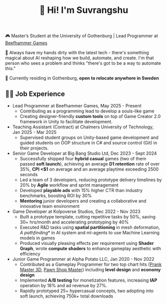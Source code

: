 ﻿---
permalink: /
title: "👋 Hi! I'm Suvrangshu"
excerpt: "About me"
author_profile: true
redirect_from: 
  - /about/
  - /about.html
---

🎮 Master’s Student at the University of Gothenburg | Lead Programmer at [Beefhammer Games](https://beefhammergames.com/)

🎲 Always have my hands dirty with the latest tech - there's something magical about AI reshaping how we build, automate, and create. I'm that person who sees a problem and thinks "there's got to be a way to automate this."

🎯 Currently residing in Gothenburg, **open to relocate anywhere in Sweden**

👨‍💻 Job Experience
------
* Lead Programmer at Beefhammer Games, May 2025 - Present
  * Contributing as a programming lead to develop a souls-like game
  * Creating designer-friendly **custom tools** on top of Game Creator 2.0 framework in Unity to facilitate development.
* Teaching Assistant (Contract) at Chalmers University of Technology, Jan 2025 - Mar 2025
  * Supervised student groups on Unity-based game development and guided students on OOP structure in C# and source control (Git) in their projects.
* Senior Game Developer at Big Bang Studio Ltd, Dec 2023 - Sept 2024
  * Successfully shipped four **hybrid casual** games (two of them passed **soft launch**), achieving an average **D1 retention** rate of over 35%, **CPI <$1** on average and an average playtime exceeding 2500 seconds
  * Led a team of 3 developers, reducing prototype delivery timelines by 20% by **Agile** workflow and sprint management
  * Developed **playable ads** with 15% higher CTR than industry benchmarks, boosting ROI by 30%
  * **Mentoring** junior developers and creating a collaborative and innovative team environment
* Game Developer at Kolpoverse Studios, Dec 2022 - Nov 2023
  * Built a prototype template, cutting repetitive tasks by 50%, saving 30+ hrs/month and accelerating prototyping by 40%
  * Executed R&D tasks using **spatial partitioning** in mesh deformation, **A* pathfinding** in AI system and ml-agents to use Machine Learning models in games
  * Produced visually pleasing effects per requirement using **Shader Graph**, wrote **compute shaders** to enhance gameplay aesthetic with efficiency
* Junior Game Programmer at Alpha Potato LLC, Jan 2020 - Nov 2022
  * Contributed as a Gameplay Programmer for two top chart hits ([Prank Master 3D](https://apps.apple.com/us/app/prank-master-3d/id1528127833), [Pawn Shop Master](https://apps.apple.com/us/app/pawn-shop-master/id1511472595)) including **level design** and **economy design**
  * Implemented **A/B testing** for monetization features, increasing **IAP** operation by 18% and ad revenue by 27%.
  * Rapidly prototyped 25+ hypercasual concepts, two adopting into soft launch, achieving 750k+ total downloads

<!--
Getting started
======
1. Register a GitHub account if you don't have one and confirm your e-mail (required!)
1. Fork [this repository](https://github.com/academicpages/academicpages.github.io) by clicking the "fork" button in the top right. 
1. Go to the repository's settings (rightmost item in the tabs that start with "Code", should be below "Unwatch"). Rename the repository "[your GitHub username].github.io", which will also be your website's URL.
1. Set site-wide configuration and create content & metadata (see below -- also see [this set of diffs](http://archive.is/3TPas) showing what files were changed to set up [an example site](https://getorg-testacct.github.io) for a user with the username "getorg-testacct")
1. Upload any files (like PDFs, .zip files, etc.) to the files/ directory. They will appear at https://[your GitHub username].github.io/files/example.pdf.  
1. Check status by going to the repository settings, in the "GitHub pages" section

Site-wide configuration
------
The main configuration file for the site is in the base directory in [_config.yml](https://github.com/academicpages/academicpages.github.io/blob/master/_config.yml), which defines the content in the sidebars and other site-wide features. You will need to replace the default variables with ones about yourself and your site's github repository. The configuration file for the top menu is in [_data/navigation.yml](https://github.com/academicpages/academicpages.github.io/blob/master/_data/navigation.yml). For example, if you don't have a portfolio or blog posts, you can remove those items from that navigation.yml file to remove them from the header. 

Create content & metadata
------
For site content, there is one markdown file for each type of content, which are stored in directories like _publications, _talks, _posts, _teaching, or _pages. For example, each talk is a markdown file in the [_talks directory](https://github.com/academicpages/academicpages.github.io/tree/master/_talks). At the top of each markdown file is structured data in YAML about the talk, which the theme will parse to do lots of cool stuff. The same structured data about a talk is used to generate the list of talks on the [Talks page](https://academicpages.github.io/talks), each [individual page](https://academicpages.github.io/talks/2012-03-01-talk-1) for specific talks, the talks section for the [CV page](https://academicpages.github.io/cv), and the [map of places you've given a talk](https://academicpages.github.io/talkmap.html) (if you run this [python file](https://github.com/academicpages/academicpages.github.io/blob/master/talkmap.py) or [Jupyter notebook](https://github.com/academicpages/academicpages.github.io/blob/master/talkmap.ipynb), which creates the HTML for the map based on the contents of the _talks directory).

**Markdown generator**

I have also created [a set of Jupyter notebooks](https://github.com/academicpages/academicpages.github.io/tree/master/markdown_generator
) that converts a CSV containing structured data about talks or presentations into individual markdown files that will be properly formatted for the academicpages template. The sample CSVs in that directory are the ones I used to create my own personal website at stuartgeiger.com. My usual workflow is that I keep a spreadsheet of my publications and talks, then run the code in these notebooks to generate the markdown files, then commit and push them to the GitHub repository.

How to edit your site's GitHub repository
------
Many people use a git client to create files on their local computer and then push them to GitHub's servers. If you are not familiar with git, you can directly edit these configuration and markdown files directly in the github.com interface. Navigate to a file (like [this one](https://github.com/academicpages/academicpages.github.io/blob/master/_talks/2012-03-01-talk-1.md) and click the pencil icon in the top right of the content preview (to the right of the "Raw | Blame | History" buttons). You can delete a file by clicking the trashcan icon to the right of the pencil icon. You can also create new files or upload files by navigating to a directory and clicking the "Create new file" or "Upload files" buttons. 

Example: editing a markdown file for a talk
[Editing a markdown file for a talk](/images/editing-talk.png)

For more info
------
More info about configuring academicpages can be found in [the guide](https://academicpages.github.io/markdown/). The [guides for the Minimal Mistakes theme](https://mmistakes.github.io/minimal-mistakes/docs/configuration/) (which this theme was forked from) might also be helpful.
-->
